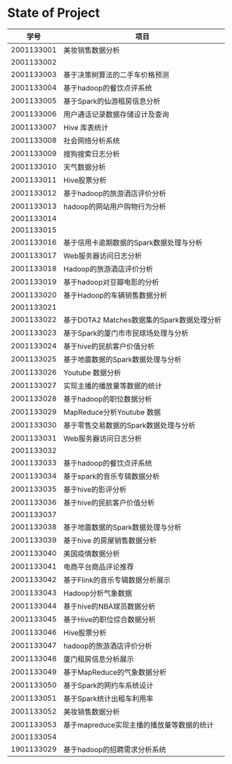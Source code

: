 # State of Project



| 学号       | 项目                           |
| ---------- | ------------------------------ |
| 2001133001 | 美妆销售数据分析 |
| 2001133002 |                                |
| 2001133003 | 基于决策树算法的二手车价格预测 |
| 2001133004 | 基于hadoop的餐饮点评系统       |
| 2001133005 | 基于Spark的仙游租房信息分析 |
| 2001133006 | 用户通话记录数据存储设计及查询 |
| 2001133007 | Hive 库表统计 |
| 2001133008 | 社会网络分析系统 |
| 2001133009 | 搜狗搜索日志分析 |
| 2001133010 | 天气数据分析                               |
| 2001133011 | Hive股票分析                   |
| 2001133012 | 基于hadoop的旅游酒店评价分析 |
| 2001133013 | hadoop的网站用户购物行为分析 |
| 2001133014 |                                |
| 2001133015 |                                |
| 2001133016 | 基于信用卡逾期数据的Spark数据处理与分析 |
| 2001133017 | Web服务器访问日志分析          |
| 2001133018 | Hadoop的旅游酒店评价分析       |
| 2001133019 | 基于hadoop对豆瓣电影的分析 |
| 2001133020 | 基于Hadoop的车辆销售数据分析 |
| 2001133021 |                                |
| 2001133022 | 基于DOTA2 Matches数据集的Spark数据处理分析 |
| 2001133023 | 基于Spark的厦门市市民球场处理与分析 |
| 2001133024 | 基于hive的民航客户价值分析 |
| 2001133025 | 基于地震数据的Spark数据处理与分析 |
| 2001133026 | Youtube 数据分析 |
| 2001133027 | 实现主播的播放量等数据的统计 |
| 2001133028 | 基于hadoop的职位数据分析 |
| 2001133029 | MapReduce分析Youtube 数据 |
| 2001133030 | 基于零售交易数据的Spark数据处理与分析 |
| 2001133031 | Web服务器访问日志分析          |
| 2001133032 |                                |
| 2001133033 | 基于hadoop的餐饮点评系统       |
| 2001133034 | 基于spark的音乐专辑数据分析 |
| 2001133035 | 基于hive的影评分析 |
| 2001133036 | 基于hive的民航客户价值分析 |
| 2001133037 |                                |
| 2001133038 | 基于地震数据的Spark数据处理与分析 |
| 2001133039 | 基于hive 的房屋销售数据分析 |
| 2001133040 | 美国疫情数据分析 |
| 2001133041 | 电商平台商品评论推荐           |
| 2001133042 | 基于Flink的音乐专辑数据分析展示 |
| 2001133043 | Hadoop分析气象数据             |
| 2001133044 | 基于hive的NBA球员数据分析 |
| 2001133045 | 基于Hive的职位综合数据分析     |
| 2001133046 | Hive股票分析                   |
| 2001133047 | hadoop的旅游酒店评价分析 |
| 2001133048 | 厦门租房信息分析展示 |
| 2001133049 | 基于MapReduce的气象数据分析 |
| 2001133050 | 基于Spark的网约车系统设计 |
| 2001133051 | 基于Spark统计出租车利用率      |
| 2001133052 | 美妆销售数据分析 |
| 2001133053 | 基于mapreduce实现主播的播放量等数据的统计 |
| 2001133054 |                                |
| 1901133029 | 基于hadoop的招聘需求分析系统 |
